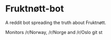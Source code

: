 # Fruktnøtt-bot
A reddit bot spreading the truth about Fruktnøtt.

Monitors /r/Norway, /r/Norge and /r/Oslo
git st
